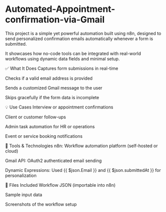 # Automated-Appointment-confirmation-via-Gmail
This project is a simple yet powerful automation built using n8n, designed to send personalized confirmation emails automatically whenever a form is submitted.

It showcases how no-code tools can be integrated with real-world workflows using dynamic data fields and minimal setup.

✅ What It Does
Captures form submissions in real-time

Checks if a valid email address is provided

Sends a customized Gmail message to the user

Skips gracefully if the form data is incomplete

💡 Use Cases
Interview or appointment confirmations

Client or customer follow-ups

Admin task automation for HR or operations

Event or service booking notifications

🔧 Tools & Technologies
n8n: Workflow automation platform (self-hosted or cloud)

Gmail API: OAuth2 authenticated email sending

Dynamic Expressions: Used {{ $json.Email }} and {{ $json.submittedAt }} for personalization

📁 Files Included
Workflow JSON (importable into n8n)

Sample input data

Screenshots of the workflow setup
